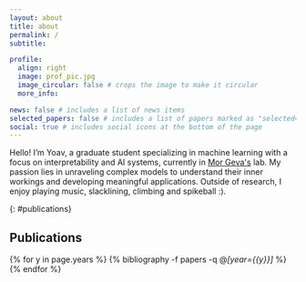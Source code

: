 ```yaml
---
layout: about
title: about
permalink: /
subtitle:

profile:
  align: right
  image: prof_pic.jpg
  image_circular: false # crops the image to make it circular
  more_info:

news: false # includes a list of news items
selected_papers: false # includes a list of papers marked as "selected={true}"
social: true # includes social icons at the bottom of the page
---
```


Hello! I’m Yoav, a graduate student specializing in machine learning with a focus on interpretability and AI systems, currently in [Mor Geva's](https://mega002.github.io/) lab. My passion lies in unraveling complex models to understand their inner workings and developing meaningful applications. Outside of research, I enjoy playing music, slacklining, climbing and spikeball :).

{: #publications}
## __Publications__

{% for y in page.years %}
  {% bibliography -f papers -q @*[year={{y}}]* %}
{% endfor %}

